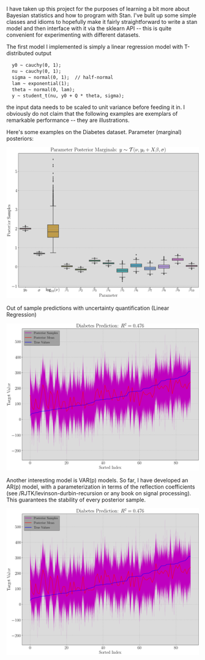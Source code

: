 I have taken up this project for the purposes of learning a bit more
about Bayesian statistics and how to program with Stan.  I've bulit up
some simple classes and idioms to hopefully make it fairly
straightforward to write a stan model and then interface with it via
the sklearn API -- this is quite convenient for experimenting with
different datasets.

The first model I implemented is simply a linear regression model with
T-distributed output

```
  y0 ~ cauchy(0, 1);
  nu ~ cauchy(0, 1);
  sigma ~ normal(0, 1);  // half-normal
  lam ~ exponential(1);
  theta ~ normal(0, lam);
  y ~ student_t(nu, y0 + Q * theta, sigma);
```

the input data needs to be scaled to unit variance before feeding it
in.  I obviously do not claim that the following examples are
exemplars of remarkable performance -- they are illustrations.

Here's some examples on the Diabetes dataset.  Parameter (marginal)
posteriors:

![alt tag](https://github.com/RJTK/stan-learn/blob/master/stanlearn/examples/figures/Diabetes_params.png)

Out of sample predictions with uncertainty quantification (Linear Regression)

![alt tag](https://github.com/RJTK/stan-learn/blob/master/stanlearn/examples/figures/Diabetes_pred.png)

Another interesting model is VAR(p) models.  So far, I have developed
an AR(p) model, with a parameterization in terms of the reflection
coefficients (see /RJTK/levinson-durbin-recursion or any book on
signal processing).  This guarantees the stability of every posterior sample.

![alt tag](https://github.com/RJTK/stan-learn/blob/master/stanlearn/examples/figures/Diabetes_pred.png)
